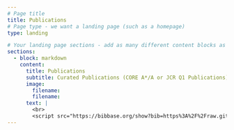```yaml
---
# Page title
title: Publications
# Page type - we want a landing page (such as a homepage)
type: landing

# Your landing page sections - add as many different content blocks as you like
sections:     
  - block: markdown
    content:
      title: Publications
      subtitle: Curated Publications (CORE A*/A or JCR Q1 Publications)
      image:
        filename: 
        filename: 
      text: |
        <br>        
        <script src="https://bibbase.org/show?bib=https%3A%2F%2Fraw.githubusercontent.com%2Ftrust-agi%2Ftrust-agi.github.io%2Fmain%2Fcontent%2Fpublication%2Fcitations-shirui-website.bib&commas=true&noBootstrap=1&jsonp=1&theme=side&commas=true&groupby=year&sort=-type"></script>
---
```


